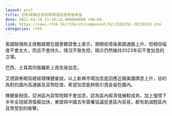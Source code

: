 ```yaml
---
layout: post
title: 分析員稱亞洲貨幣毋須加息挽留資金
date: 2021-03-24 13:10:33.000000000 +08:00
link: https://news.rthk.hk/rthk/ch/component/k2/1582292-20210324.htm
categories: rthk
---
```


美國聯儲局主席鮑威爾在國會聽證會上表示，預期疫情後美國通脹上升，但相信幅度不會太大，而且不會持久，情況不致失控，暗示仍然維持2023年前不會加息的立場。

巴西、土耳其同俄羅斯上周先後加息。

艾德證券期貨總經理陳健豪說，以上新興市場加息是回應近期美國債息上升，目的為對抗國內高通脹及貨幣貶值，希望加息能夠吸引資金留在國內。

陳健豪相信，亞洲區內貨幣短期不會加息，認為區內經濟發展較成熟，加上憧憬下半年全球經濟復蘇加快，東盟與中國去年簽署協議促進區內貿易，都有助減輕區內貨幣受到的衝擊。
